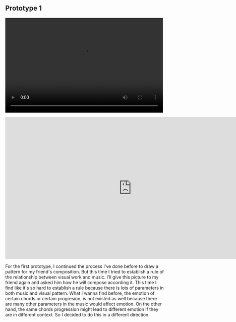 ## Prototype 1
<video src="https://youtu.be/UK5oyO7au0A" controls="controls" width="500" height="300">您的浏览器不支持播放该视频！</video>

<iframe 
    height=450 
    width=800 
    src='https://youtu.be/UK5oyO7au0A' 
    frameborder=0 
    'allowfullscreen'>
</iframe>


For the first prototype, I continued the process I've done before to draw a pattern for my friend's composition. But this time I tried to establish a rule of the relationship between visual work and music. I'll give this picture to my friend again and asked him how he will compose according it. This time I find like it's so hard to establish a rule because there is lots of parameters in both music and visual pattern. What I wanna find before, the emotion of certain chords or certain progresion, is not existed as well because there are many other parameters in the music would affect emotion. On the other hand, the same chords progression might lead to different emotion if they are in different context. So I decided to do this in a different direction.
